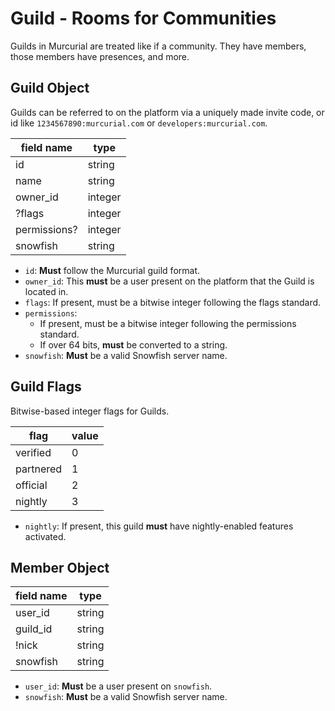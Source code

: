 # Guild - Rooms for Communities

Guilds in Murcurial are treated like if a community. They have members, those members have presences, and more.

## Guild Object

Guilds can be referred to on the platform via a uniquely made invite code, or id
like `1234567890:murcurial.com` or `developers:murcurial.com`.


| field name    | type     |
| ------------- | -------- |
| id            | string   |
| name          | string   |
| owner_id      | integer  |
| ?flags        | integer  |
| permissions?  | integer  |
| snowfish      | string   |


* `id`: **Must** follow the Murcurial guild format.
* `owner_id`: This **must** be a user present on the platform that the Guild is located in.
* `flags`: If present, must be a bitwise integer following the flags standard.
* `permissions`:
    - If present, must be a bitwise integer following the permissions standard.
    - If over 64 bits, **must** be converted to a string.
* `snowfish`: **Must** be a valid Snowfish server name.

## Guild Flags

Bitwise-based integer flags for Guilds.

| flag      | value |
| --------- | ----- |
| verified  | 0     |
| partnered | 1     |
| official  | 2     |
| nightly   | 3     |

* `nightly`: If present, this guild **must** have nightly-enabled features activated.

## Member Object

| field name | type     |
| ---------- | -------- |
| user_id    | string   |
| guild_id   | string   |
| !nick      | string   |
| snowfish   | string   |

* `user_id`: **Must** be a user present on `snowfish`.
* `snowfish`: **Must** be a valid Snowfish server name.
